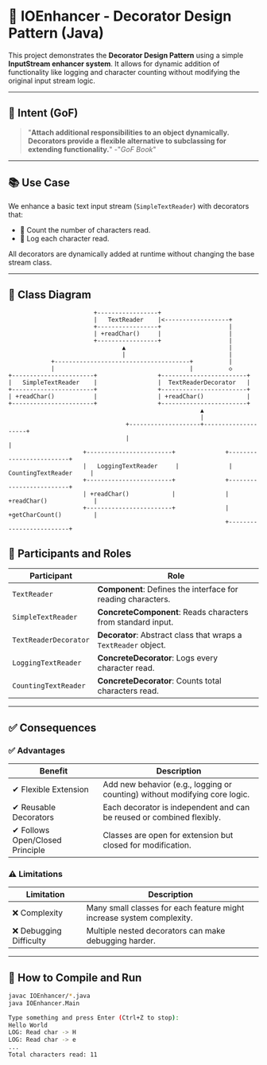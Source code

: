# 📄 IOEnhancer - Decorator Design Pattern (Java)

This project demonstrates the **Decorator Design Pattern** using a simple **InputStream enhancer system**. It allows for dynamic addition of functionality like logging and character counting without modifying the original input stream logic.

---

## 🎯 Intent (GoF)

> "**Attach additional responsibilities to an object dynamically. Decorators provide a flexible alternative to subclassing for extending functionality.**" -"*GoF Book*"

---

## 📚 Use Case

We enhance a basic text input stream (`SimpleTextReader`) with decorators that:
- 🔢 Count the number of characters read.
- 📝 Log each character read.

All decorators are dynamically added at runtime without changing the base stream class.

---
## 🧱 Class Diagram

                            +-----------------+
                            |   TextReader    |<------------------+
                            +-----------------+                   |
                            | +readChar()     |                   |
                            +-----------------+                   |
                                    ▲                             |
                                    |                             |
                +--------------------------------------+          |                                                             
                |                                      |          ◇  
    +-----------------------+                 +------------------------+
    |   SimpleTextReader    |                 |  TextReaderDecorator   |
    +-----------------------+                 +------------------------+
    | +readChar()           |                 | +readChar()            |
    +-----------------------+                 +------------------------+
                                                          ▲
                                                          |
                                     +--------------------+--------------------+
                                     |                                         |
                         +------------------------+              +-------------------------+
                         |   LoggingTextReader     |              |  CountingTextReader     |
                         +------------------------+              +-------------------------+
                         | +readChar()            |              | +readChar()             |
                         +------------------------+              | +getCharCount()         |
                                                                 +-------------------------+


## 🧩 Participants and Roles

| Participant             | Role                                                                 |
|------------------------|----------------------------------------------------------------------|
| `TextReader`           | **Component**: Defines the interface for reading characters.         |
| `SimpleTextReader`     | **ConcreteComponent**: Reads characters from standard input.         |
| `TextReaderDecorator`  | **Decorator**: Abstract class that wraps a `TextReader` object.      |
| `LoggingTextReader`    | **ConcreteDecorator**: Logs every character read.                    |
| `CountingTextReader`   | **ConcreteDecorator**: Counts total characters read.                 |

---
## ✅ Consequences

### ✅ Advantages

| Benefit                     | Description                                                                 |
|----------------------------|-----------------------------------------------------------------------------|
| ✔ Flexible Extension        | Add new behavior (e.g., logging or counting) without modifying core logic. |
| ✔ Reusable Decorators      | Each decorator is independent and can be reused or combined flexibly.       |
| ✔ Follows Open/Closed Principle | Classes are open for extension but closed for modification.            |

### ⚠️ Limitations

| Limitation                 | Description                                                               |
|---------------------------|---------------------------------------------------------------------------|
| ❌ Complexity              | Many small classes for each feature might increase system complexity.     |
| ❌ Debugging Difficulty    | Multiple nested decorators can make debugging harder.                     |

---

## 🚀 How to Compile and Run

```bash
javac IOEnhancer/*.java
java IOEnhancer.Main

Type something and press Enter (Ctrl+Z to stop):
Hello World
LOG: Read char -> H
LOG: Read char -> e
...
Total characters read: 11




